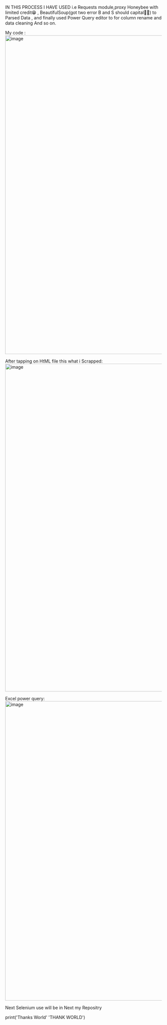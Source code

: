 IN THIS PROCESS I HAVE USED i.e Requests module,proxy Honeybee with limited credit😁 , BeautifulSoup(got two error B and S should capital🤦‍♂️) to Parsed Data , and finally used Power Query editor to for column rename and data cleaning And so on.

My code :
<img width="1865" height="1024" alt="image" src="https://github.com/user-attachments/assets/e3086c4a-723b-48d6-8e06-01ea2169ca5e" />

After tapping on HtML file  this what i Scrapped:
<img width="1090" height="1053" alt="image" src="https://github.com/user-attachments/assets/dca61853-8a98-45a0-a975-57aada3b9d6a" />

Excel power query:
<img width="1848" height="962" alt="image" src="https://github.com/user-attachments/assets/bc1f7c3d-5347-4409-b226-2047f14b4ea6" />

Next Selenium use will be in Next my Repositry 

print('Thanks World' 'THANK WORLD')
